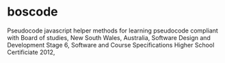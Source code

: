 # boscode
Pseudocode javascript helper methods for learning pseudocode compliant with Board of studies, New South Wales, Australia, Software Design and Development Stage 6, Software and Course Specifications Higher School Certificiate 2012, 
